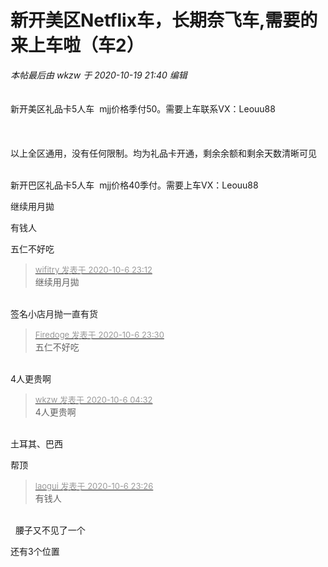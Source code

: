 # 新开美区Netflix车，长期奈飞车,需要的来上车啦（车2）


<i class="pstatus"> 本帖最后由 wkzw 于 2020-10-19 21:40 编辑 </i><br />
<br />
<img id="aimg_w0qbI" onclick="zoom(this, this.src, 0, 0, 0)" class="zoom" src="https://ftp.bmp.ovh/imgs/2020/10/f70fb963e0cef681.png" onmouseover="img_onmouseoverfunc(this)" onload="thumbImg(this)" border="0" alt="" /><br />
<br />
新开美区礼品卡5人车&nbsp;&nbsp;mjj价格季付50。需要上车联系VX：Leouu88&nbsp;&nbsp;<br />
<br />
<br />
<br />
以上全区通用，没有任何限制。均为礼品卡开通，剩余余额和剩余天数清晰可见<br />


<img id="aimg_dD51X" onclick="zoom(this, this.src, 0, 0, 0)" class="zoom" src="https://ftp.bmp.ovh/imgs/2020/10/20ba8f9d7ee48dd1.png" onmouseover="img_onmouseoverfunc(this)" onload="thumbImg(this)" border="0" alt="" /><br />
<br />
新开巴区礼品卡5人车&nbsp;&nbsp;mjj价格40季付。需要上车VX：Leouu88&nbsp;&nbsp;

继续用月拋

有钱人

五仁不好吃

<div class="quote"><blockquote><font size="2"><a href="https://www.hostloc.com/forum.php?mod=redirect&amp;goto=findpost&amp;pid=9266326&amp;ptid=751522" target="_blank"><font color="#999999">wifitry 发表于 2020-10-6 23:12</font></a></font><br />
继续用月拋</blockquote></div><br />
签名小店月抛一直有货 <img src="static/image/smiley/default/lol.gif" smilieid="12" border="0" alt="" />

<div class="quote"><blockquote><font size="2"><a href="https://www.hostloc.com/forum.php?mod=redirect&amp;goto=findpost&amp;pid=9266381&amp;ptid=751522" target="_blank"><font color="#999999">Firedoge 发表于 2020-10-6 23:30</font></a></font><br />
五仁不好吃</blockquote></div><br />
4人更贵啊<img src="static/image/smiley/yct/022.gif" smilieid="42" border="0" alt="" /> 

<div class="quote"><blockquote><font size="2"><a href="https://www.hostloc.com/forum.php?mod=redirect&amp;goto=findpost&amp;pid=9266495&amp;ptid=751522" target="_blank"><font color="#999999">wkzw 发表于 2020-10-6 04:32</font></a></font><br />
4人更贵啊</blockquote></div><br />
土耳其、巴西

帮顶

<div class="quote"><blockquote><font size="2"><a href="https://www.hostloc.com/forum.php?mod=redirect&amp;goto=findpost&amp;pid=9266370&amp;ptid=751522" target="_blank"><font color="#999999">laogui 发表于 2020-10-6 23:26</font></a></font><br />
有钱人</blockquote></div><br />
<img src="static/image/smiley/yct/014.gif" smilieid="45" border="0" alt="" />&nbsp;&nbsp;腰子又不见了一个

还有3个位置&nbsp;&nbsp;<img src="static/image/smiley/yct/019.gif" smilieid="49" border="0" alt="" />
